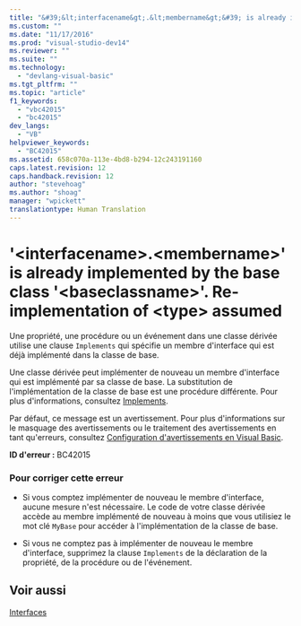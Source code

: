 ```yaml
---
title: "&#39;&lt;interfacename&gt;.&lt;membername&gt;&#39; is already implemented by the base class &#39;&lt;baseclassname&gt;&#39;. Re-implementation of &lt;type&gt; assumed | Microsoft Docs"
ms.custom: ""
ms.date: "11/17/2016"
ms.prod: "visual-studio-dev14"
ms.reviewer: ""
ms.suite: ""
ms.technology: 
  - "devlang-visual-basic"
ms.tgt_pltfrm: ""
ms.topic: "article"
f1_keywords: 
  - "vbc42015"
  - "bc42015"
dev_langs: 
  - "VB"
helpviewer_keywords: 
  - "BC42015"
ms.assetid: 658c070a-113e-4bd8-b294-12c243191160
caps.latest.revision: 12
caps.handback.revision: 12
author: "stevehoag"
ms.author: "shoag"
manager: "wpickett"
translationtype: Human Translation
---
```

# &#39;&lt;interfacename&gt;.&lt;membername&gt;&#39; is already implemented by the base class &#39;&lt;baseclassname&gt;&#39;. Re-implementation of &lt;type&gt; assumed
Une propriété, une procédure ou un événement dans une classe dérivée utilise une clause `Implements` qui spécifie un membre d'interface qui est déjà implémenté dans la classe de base.  
  
 Une classe dérivée peut implémenter de nouveau un membre d'interface qui est implémenté par sa classe de base.  La substitution de l'implémentation de la classe de base est une procédure différente.  Pour plus d'informations, consultez [Implements](../../../visual-basic/language-reference/statements/implements-clause.md).  
  
 Par défaut, ce message est un avertissement.  Pour plus d'informations sur le masquage des avertissements ou le traitement des avertissements en tant qu'erreurs, consultez [Configuration d'avertissements en Visual Basic](/visual-studio/ide/configuring-warnings-in-visual-basic).  
  
 **ID d'erreur :** BC42015  
  
### Pour corriger cette erreur  
  
-   Si vous comptez implémenter de nouveau le membre d'interface, aucune mesure n'est nécessaire.  Le code de votre classe dérivée accède au membre implémenté de nouveau à moins que vous utilisiez le mot clé `MyBase` pour accéder à l'implémentation de la classe de base.  
  
-   Si vous ne comptez pas à implémenter de nouveau le membre d'interface, supprimez la clause `Implements` de la déclaration de la propriété, de la procédure ou de l'événement.  
  
## Voir aussi  
 [Interfaces](../../../visual-basic/programming-guide/language-features/interfaces/index.md)